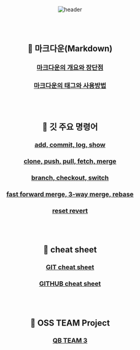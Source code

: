 <div align="center">  

![header](https://capsule-render.vercel.app/api?type=waving&color=gradient&height=300&section=header&text=OSS%20개인과제&fontSize=60)

<br><br>

## :pushpin: 마크다운(Markdown)

### [마크다운의 개요와 장단점](https://github.com/oys7636/OSS_Assignment/blob/main/%EB%A7%88%ED%81%AC%EB%8B%A4%EC%9A%B4/%EB%A7%88%ED%81%AC%EB%8B%A4%EC%9A%B4%20%EA%B0%9C%EC%9A%94%EC%99%80%20%EC%9E%A5%EB%8B%A8%EC%A0%90.md)

### [마크다운의 태그와 사용방법](https://github.com/oys7636/OSS_Assignment/blob/main/%EB%A7%88%ED%81%AC%EB%8B%A4%EC%9A%B4/%EB%A7%88%ED%81%AC%EB%8B%A4%EC%9A%B4%20%ED%83%9C%EA%B7%B8%EC%99%80%20%EC%82%AC%EC%9A%A9%EB%B0%A9%EB%B2%95.md)

<br><br>

## :pushpin: 깃 주요 명령어

### [add, commit, log, show](https://github.com/oys7636/OSS_Assignment/blob/main/%EA%B9%83%20%EB%AA%85%EB%A0%B9%EC%96%B4/add%2C%20commit%2C%20log%2C%20show.md)

### [clone, push, pull, fetch, merge](https://github.com/oys7636/OSS_Assignment/blob/main/%EA%B9%83%20%EB%AA%85%EB%A0%B9%EC%96%B4/clone%2C%20push%2C%20pull%2C%20fetch%2C%20merge.md)

### [branch, checkout, switch](https://github.com/oys7636/OSS_Assignment/blob/main/%EA%B9%83%20%EB%AA%85%EB%A0%B9%EC%96%B4/branch%2C%20checkout%2C%20switch.md)

### [fast forward merge, 3-way merge, rebase](https://github.com/oys7636/OSS_Assignment/blob/main/%EA%B9%83%20%EB%AA%85%EB%A0%B9%EC%96%B4/fast%20forward%20merge%2C%203-way%20merge%2C%20rebase.md)

### [reset revert](https://github.com/oys7636/OSS_Assignment/blob/main/%EA%B9%83%20%EB%AA%85%EB%A0%B9%EC%96%B4/reset%20revert.md)

<br><br>

## :pushpin: cheat sheet

### [GIT cheat sheet](https://github.com/oys7636/OSS_Assignment/blob/main/cheat%20cheet/GIT%20Cheat%20Sheet.pdf)

### [GITHUB cheat sheet](https://github.com/oys7636/OSS_Assignment/blob/main/cheat%20cheet/GITHUB%20Cheat%20Sheet.pdf)

<br><br>

## :pushpin: OSS TEAM Project

### [QB TEAM 3](https://github.com/betrayedpeople/OSS_Assignment)
